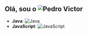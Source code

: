 ## Olá, sou o ![Pedro Victor](https://img.shields.io/badge/Pedro%20Victor-6A0DAD?style=for-the-badge&logo=person&logoColor=white)

- **Java**: ![Java](https://img.shields.io/badge/Java-F8981D?style=for-the-badge&logo=java&logoColor=white)
- **JavaScript**: ![JavaScript](https://img.shields.io/badge/JavaScript-F7DF1E?style=for-the-badge&logo=javascript&logoColor=black)
